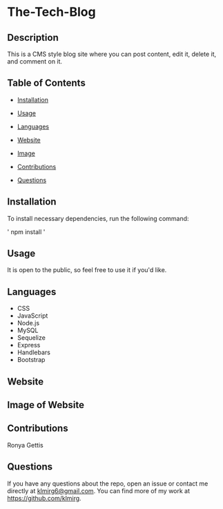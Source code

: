 # The-Tech-Blog

## Description

This is a CMS style blog site where you can post content, edit it, delete it, and comment on it.

## Table of Contents

* [Installation](#installation)

* [Usage](#usage)
 
* [Languages](#languages)

* [Website](#website)

* [Image](#image)

* [Contributions](#contributions)

* [Questions](#questions)

 ## Installation

 To install necessary dependencies, run the following command:
  
 ' npm install '
 
 ## Usage

It is open to the public, so feel free to use it if you'd like.

 ## Languages
 * CSS
 * JavaScript
 * Node.js
 * MySQL
 * Sequelize
 * Express
 * Handlebars
 * Bootstrap
 
 ## Website
 
 ## Image of Website

 ## Contributions

 Ronya Gettis

 ## Questions

 If you have any questions about the repo, open an issue or contact me directly at klmirg6@gmail.com. You can find more of my work at https://github.com/klmirg.

